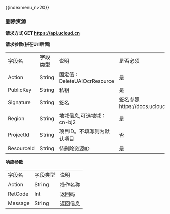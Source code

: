 {{indexmenu_n>20}}

### 删除资源

**请求方式 GET <https://api.ucloud.cn>**

**请求参数(拼在Url后面)**

|            |        |                          |                                                  |
| ---------- | ------ | ------------------------ | ------------------------------------------------ |
| 字段名        | 字段类型   | 说明                       | 是否必须                                             |
| Action     | String | 固定值：DeleteUAIOcrResource | 是                                                |
| PublicKey  | String | 私钥                       | 是                                                |
| Signature  | String | 签名                       | 签名参照https://docs.ucloud.cn/api/summary/signature |
| Region     | String | 地域信息,可选地域：cn-bj2         | 是                                                |
| ProjectId  | String | 项目ID。不填写则为默认项目           | 否                                                |
| ResourceId | String | 待删除资源ID                  | 是                                                |

**响应参数**

|         |        |      |
| ------- | ------ | ---- |
| 字段名     | 字段类型   | 说明   |
| Action  | String | 操作名称 |
| RetCode | Int    | 返回码  |
| Message | String | 返回信息 |
